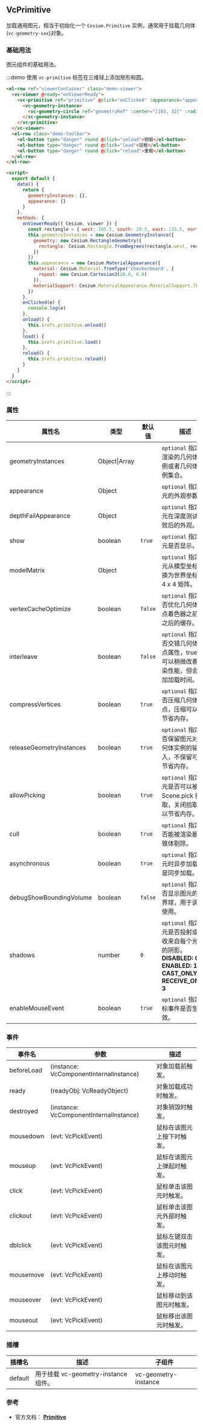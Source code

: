 ## VcPrimitive

加载通用图元，相当于初始化一个 `Cesium.Primitive` 实例，通常用于挂载几何体(`vc-geometry-xxx`)对象。

### 基础用法

图元组件的基础用法。

:::demo 使用 `vc-primitive` 标签在三维球上添加矩形和圆。

```html
<el-row ref="viewerContainer" class="demo-viewer">
  <vc-viewer @ready="onViewerReady">
    <vc-primitive ref="primitive" @click="onClicked" :appearance="appearance" :geometryInstances="geometryInstances">
      <vc-geometry-instance>
        <vc-geometry-circle ref="geometryRef" :center="[103, 32]" :radius="250000"></vc-geometry-circle>
      </vc-geometry-instance>
    </vc-primitive>
  </vc-viewer>
  <el-row class="demo-toolbar">
    <el-button type="danger" round @click="unload">销毁</el-button>
    <el-button type="danger" round @click="load">加载</el-button>
    <el-button type="danger" round @click="reload">重载</el-button>
  </el-row>
</el-row>

<script>
  export default {
    data() {
      return {
        geometryInstances: {},
        appearance: {}
      }
    },
    methods: {
      onViewerReady({ Cesium, viewer }) {
        const rectangle = { west: 105.5, south: 29.5, east: 115.5, north: 35.5 }
        this.geometryInstances = new Cesium.GeometryInstance({
          geometry: new Cesium.RectangleGeometry({
            rectangle: Cesium.Rectangle.fromDegrees(rectangle.west, rectangle.south, rectangle.east, rectangle.north)
          })
        })
        this.appearance = new Cesium.MaterialAppearance({
          material: Cesium.Material.fromType('Checkerboard', {
            repeat: new Cesium.Cartesian2(20.0, 6.0)
          }),
          materialSupport: Cesium.MaterialAppearance.MaterialSupport.TEXTURED
        })
      },
      onClicked(e) {
        console.log(e)
      },
      unload() {
        this.$refs.primitive.unload()
      },
      load() {
        this.$refs.primitive.load()
      },
      reload() {
        this.$refs.primitive.reload()
      }
    }
  }
</script>
```

:::

### 属性

<!-- prettier-ignore -->
| 属性名 | 类型 | 默认值 | 描述 |可选值|
| ------ | ---- | ------ | ---- |---|
| geometryInstances | Object\|Array | | `optional` 指定要渲染的几何体实例或者几何体实例集合。 |
| appearance | Object | | `optional` 指定图元的外观参数。 |
| depthFailAppearance | Object | | `optional` 指定图元在深度测试失败后的外观。 |
| show | boolean | `true` | `optional` 指定图元是否显示。 |
| modelMatrix | Object | | `optional` 指定图元从模型坐标转换为世界坐标的 4 x 4 矩阵。 |
| vertexCacheOptimize | boolean | `false` | `optional` 指定是否优化几何体顶点着色器之前和之后的缓存。 |
| interleave | boolean | `false` | `optional` 指定是否交错几何体顶点属性，true 时可以稍微改善渲染性能，但会增加加载时间。 |
| compressVertices | boolean | `true` | `optional` 指定是否压缩几何体顶点，压缩可以以节省内存。 |
| releaseGeometryInstances | boolean | `true` | `optional` 指定是否保留图元对几何体实例的输入，不保留可以节省内存。 |
| allowPicking | boolean | `true` | `optional` 指定图元是否可以被 Scene.pick 拾取，关闭拾取可以节省内存。 |
| cull | boolean | `true` | `optional` 指定是否能被渲染器视锥体剔除。 |
| asynchronous | boolean | `true` | `optional` 指定图元时异步加载还是同步加载。 |
| debugShowBoundingVolume | boolean | `false` | `optional` 指定是否显示图元的边界球，用于调试使用。 |
| shadows | number | `0` | `optional` 指定图元是否投射或接收来自每个光源的阴影。 **DISABLED: 0, ENABLED: 1, CAST_ONLY: 2, RECEIVE_ONLY: 3** |0/1/2/3|
| enableMouseEvent | boolean | `true` | `optional` 指定鼠标事件是否生效。 |

### 事件

| 事件名     | 参数                                    | 描述                       |
| ---------- | --------------------------------------- | -------------------------- |
| beforeLoad | (instance: VcComponentInternalInstance) | 对象加载前触发。           |
| ready      | (readyObj: VcReadyObject)               | 对象加载成功时触发。       |
| destroyed  | (instance: VcComponentInternalInstance) | 对象销毁时触发。           |
| mousedown  | (evt: VcPickEvent)                      | 鼠标在该图元上按下时触发。 |
| mouseup    | (evt: VcPickEvent)                      | 鼠标在该图元上弹起时触发。 |
| click      | (evt: VcPickEvent)                      | 鼠标单击该图元时触发。     |
| clickout   | (evt: VcPickEvent)                      | 鼠标单击该图元外部时触发。 |
| dblclick   | (evt: VcPickEvent)                      | 鼠标左键双击该图元时触发。 |
| mousemove  | (evt: VcPickEvent)                      | 鼠标在该图元上移动时触发。 |
| mouseover  | (evt: VcPickEvent)                      | 鼠标移动到该图元时触发。   |
| mouseout   | (evt: VcPickEvent)                      | 鼠标移出该图元时触发。     |

### 插槽

<!-- prettier-ignore -->
| 插槽名 | 描述 | 子组件 |
| ---- | ----------- | ------- |
| default | 用于挂载 vc-geometry-instance 组件。 | vc-geometry-instance |

### 参考

- 官方文档： **[Primitive](https://cesium.com/docs/cesiumjs-ref-doc/Primitive.html)**
